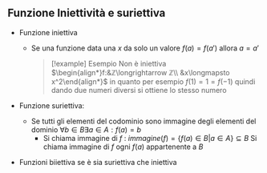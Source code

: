 ## Funzione Iniettività e suriettiva
- Funzione iniettiva
	- Se una funzione data una $x$ da solo un valore
		$f(a)=f(a')$ allora $a=a'$
		> [!example] Esempio
		> Non è iniettiva
		> $\begin{align*}f:&ℤ\longrightarrow ℤ\\ &x\longmapsto x^2\end{align*}$ in quanto per esempio $f(1)=1=f(-1)$ quindi dando due numeri diversi si ottiene lo stesso numero
		
- Funzione suriettiva:
	- Se tutti gli elementi del codominio sono immagine degli elementi del dominio
	  $\forall b\in B \exists a\in A: f(a)=b$
	  - Si chiama immagine di $f$ :
	    $immagine(f)=\{f(a)\in B|a \in A\}\subseteq B$
	    Si chiama immagine di $f$ ogni $f(a)$ appartenente a $B$
- Funzioni biiettiva se è sia suriettiva che iniettiva